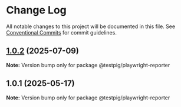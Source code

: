 # Change Log

All notable changes to this project will be documented in this file.
See [Conventional Commits](https://conventionalcommits.org) for commit guidelines.

## [1.0.2](https://github.com/testpig-io/node-reporters/compare/@testpig/playwright-reporter@1.0.1...@testpig/playwright-reporter@1.0.2) (2025-07-09)

**Note:** Version bump only for package @testpig/playwright-reporter





## 1.0.1 (2025-05-17)

**Note:** Version bump only for package @testpig/playwright-reporter
